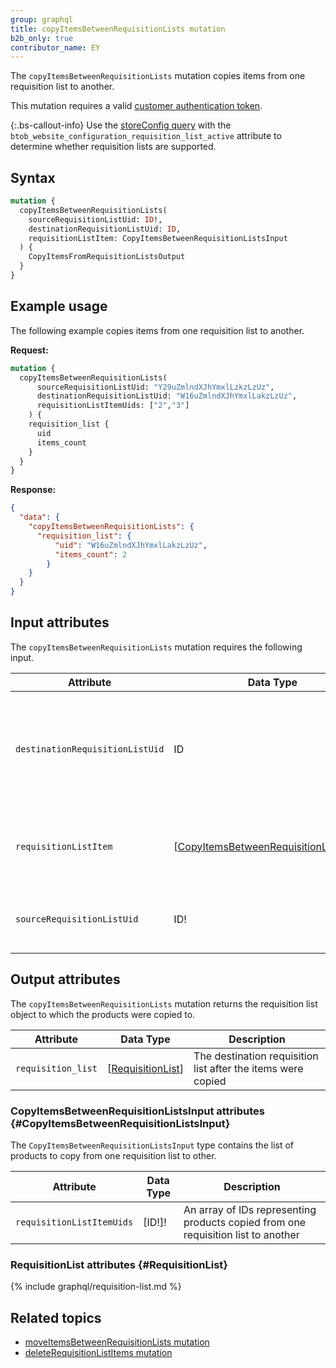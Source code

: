 ```yaml
---
group: graphql
title: copyItemsBetweenRequisitionLists mutation
b2b_only: true
contributor_name: EY
---
```

The `copyItemsBetweenRequisitionLists` mutation copies items from one requisition list to another.

This mutation requires a valid [customer authentication token]({{page.baseurl}}/graphql/mutations/generate-customer-token.html).

{:.bs-callout-info}
Use the [storeConfig query]({{page.baseurl}}/graphql/queries/store-config.html) with the `btob_website_configuration_requisition_list_active` attribute to determine whether requisition lists are supported.

## Syntax

```graphql
mutation {
  copyItemsBetweenRequisitionLists(
    sourceRequisitionListUid: ID!,
    destinationRequisitionListUid: ID,
    requisitionListItem: CopyItemsBetweenRequisitionListsInput
  ) {
    CopyItemsFromRequisitionListsOutput
  }
}
```

## Example usage

The following example copies items from one requisition list to another.

**Request:**

``` graphql
mutation {
  copyItemsBetweenRequisitionLists(
      sourceRequisitionListUid: "Y29uZmlndXJhYmxlLzkzLzUz",
      destinationRequisitionListUid: "W16uZmlndXJhYmxlLakzLzUz",
      requisitionListItemUids: ["2","3"]
    ) {
    requisition_list {
      uid
      items_count
    }
  }
}
```

**Response:**

``` json
{
  "data": {
    "copyItemsBetweenRequisitionLists": {
      "requisition_list": {
          "uid": "W16uZmlndXJhYmxlLakzLzUz",
          "items_count": 2
        }
    }
  }
}
```

## Input attributes

The `copyItemsBetweenRequisitionLists` mutation requires the following input.

Attribute |  Data Type | Description
--- | --- | ---
`destinationRequisitionListUid`| ID | The unique ID of the destination requisition list. If null, a new requisition list will be created
`requisitionListItem`| [[CopyItemsBetweenRequisitionListsInput](#CopyItemsBetweenRequisitionListsInput)] | An array of selected requisition list items that are to be copied
`sourceRequisitionListUid`| ID! | The unique ID of the source requisition list

## Output attributes

The `copyItemsBetweenRequisitionLists` mutation returns the requisition list object to which the products were copied to.

Attribute |  Data Type | Description
--- | --- | ---
`requisition_list` | [[RequisitionList](#RequisitionList)] | The destination requisition list after the items were copied

### CopyItemsBetweenRequisitionListsInput attributes {#CopyItemsBetweenRequisitionListsInput}

The `CopyItemsBetweenRequisitionListsInput` type contains the list of products to copy from one requisition list to other.

Attribute |  Data Type | Description
--- | --- | ---
`requisitionListItemUids` | [ID!]! | An array of IDs representing products copied from one requisition list to another

### RequisitionList attributes {#RequisitionList}
{% include graphql/requisition-list.md %}

## Related topics

*  [moveItemsBetweenRequisitionLists mutation]({{page.baseurl}}/graphql/mutations/move-items-between-requisition-lists.html)
*  [deleteRequisitionListItems mutation]({{page.baseurl}}/graphql/mutations/delete-requisition-list-items.html)